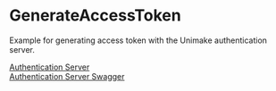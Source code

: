 # GenerateAccessToken
Example for generating access token with the Unimake authentication server.

[Authentication Server](http://wiki.unimake.com.br/index.php/Manuais:ERP.Net/Servidor_de_Autenticacao) <br/>
[Authentication Server Swagger](https://authserver.online/swagger)
